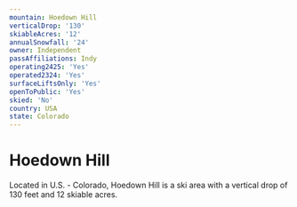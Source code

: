 ```yaml
---
mountain: Hoedown Hill
verticalDrop: '130'
skiableAcres: '12'
annualSnowfall: '24'
owner: Independent
passAffiliations: Indy
operating2425: 'Yes'
operated2324: 'Yes'
surfaceLiftsOnly: 'Yes'
openToPublic: 'Yes'
skied: 'No'
country: USA
state: Colorado
---
```


# Hoedown Hill

Located in U.S. - Colorado, Hoedown Hill is a ski area with a vertical drop of 130 feet and 12 skiable acres.
